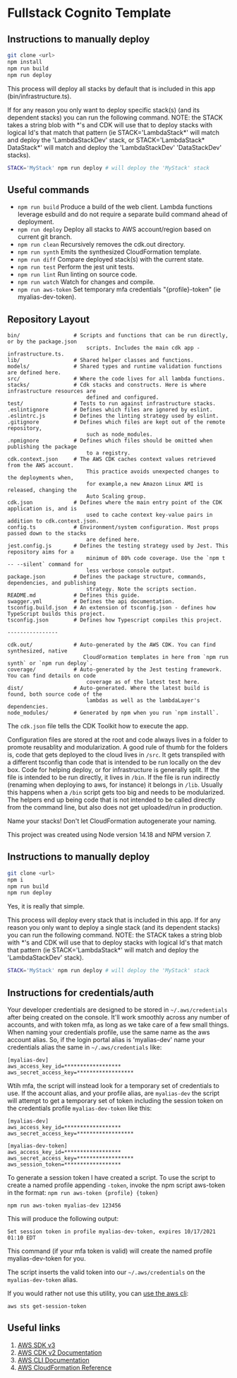 # Fullstack Cognito Template

## Instructions to manually deploy

```bash
git clone <url>
npm install
npm run build
npm run deploy
```

This process will deploy all stacks by default that is included in this app (bin/infrastructure.ts).

If for any reason you only want to deploy specific stack(s) (and its dependent stacks) you can run the following command. NOTE: the STACK takes a string blob with *'s and CDK will use that to deploy stacks with logical Id's that match that pattern (ie STACK='LambdaStack\*' will match and deploy the 'LambdaStackDev' stack, or STACK='LambdaStack\* DataStack\*' will match and deploy the 'LambdaStackDev' 'DataStackDev' stacks).
```bash
STACK='MyStack' npm run deploy # will deploy the 'MyStack' stack
```

## Useful commands

- `npm run build`      Produce a build of the web client. Lambda functions leverage esbuild and do not
                        require a separate build command ahead of deployment.
- `npm run deploy`     Deploy all stacks to AWS account/region based on current git branch.
- `npm run clean`      Recursively removes the cdk.out directory.
- `npm run synth`      Emits the synthesized CloudFormation template.
- `npm run diff`       Compare deployed stack(s) with the current state.
- `npm run test`       Perform the jest unit tests.
- `npm run lint`       Run linting on source code.
- `npm run watch`      Watch for changes and compile.
- `npm run aws-token`  Set temporary mfa credentials "{profile}-token" (ie myalias-dev-token).

## Repository Layout

```
bin/                 # Scripts and functions that can be run directly, or by the package.json
                         scripts. Includes the main cdk app - infrastructure.ts.
lib/                 # Shared helper classes and functions.
models/              # Shared types and runtime validation functions are defined here.
src/                 # Where the code lives for all lambda functions.
stacks/              # Cdk stacks and constructs. Here is where infrastructure resources are
                         defined and configured.
test/                # Tests to run against infrastructure stacks.
.eslintignore        # Defines which files are ignored by eslint.
.eslintrc.js         # Defines the linting strategy used by eslint.
.gitignore           # Defines which files are kept out of the remote repository,
                         such as node_modules.
.npmignore           # Defines which files should be omitted when publishing the package
                         to a registry.
cdk.context.json     # The AWS CDK caches context values retrieved from the AWS account.
                         This practice avoids unexpected changes to the deployments when,
                         for example,a new Amazon Linux AMI is released, changing the
                         Auto Scaling group.
cdk.json             # Defines where the main entry point of the CDK application is, and is
                         used to cache context key-value pairs in addition to cdk.context.json.
config.ts            # Environment/system configuration. Most props passed down to the stacks
                         are defined here.
jest.config.js       # Defines the testing strategy used by Jest. This repository aims for a
                         minimum of 80% code coverage. Use the `npm t -- --silent` command for
                         less verbose console output.
package.json         # Defines the package structure, commands, dependencies, and publishing
                         strategy. Note the scripts section.
README.md            # Defines this guide.
swagger.yml          # Defines the api documentation.
tsconfig.build.json  # An extension of tsconfig.json - defines how TypeScript builds this project.
tsconfig.json        # Defines how Typescript compiles this project.

----------------

cdk.out/             # Auto-generated by the AWS CDK. You can find synthesized, native
                        CloudFormation templates in here from `npm run synth` or `npm run deploy`.
coverage/            # Auto-generated by the Jest testing framework. You can find details on code
                         coverage as of the latest test here.
dist/                # Auto-generated. Where the latest build is found, both source code of the
                         lambdas as well as the lambdaLayer's dependencies.
node_modules/        # Generated by npm when you run `npm install`.
```

The `cdk.json` file tells the CDK Toolkit how to execute the app.

Configuration files are stored at the root and code always lives in a folder to promote reusablity and modularization. A good rule of thumb for the folders is, code that gets deployed to the cloud lives in `/src`. It gets transpiled with a different tsconfig than code that is intended to be run locally on the dev box. Code for helping deploy, or for infrastructure is generally split. If the file is intended to be run directly, it lives in `/bin`. If the file is run indirectly (renaming when deploying to aws, for instance) it belongs in `/lib`. Usually this happens when a `/bin` script gets too big and needs to be modularized. The helpers end up being code that is not intended to be called directly from the command line, but also does not get uploaded/run in production.

Name your stacks! Don't let CloudFormation autogenerate your naming.

This project was created using Node version 14.18 and NPM version 7.

## Instructions to manually deploy

```bash
git clone <url>
npm i
npm run build
npm run deploy
```

Yes, it is really that simple.

This process will deploy every stack that is included in this app. If for any reason you only want to deploy a single stack (and its dependent stacks) you can run the following command. NOTE: the STACK takes a string blob with *'s and CDK will use that to deploy stacks with logical Id's that match that pattern (ie STACK='LambdaStack\*' will match and deploy the 'LambdaStackDev' stack).
```bash
STACK='MyStack' npm run deploy # will deploy the 'MyStack' stack
```

## Instructions for credentials/auth

Your developer credentials are designed to be stored in `~/.aws/credentials` after being created on the console. It'll work smoothly across any number of accounts, and with token mfa, as long as we take care of a few small things. When naming your credentials profile, use the same name as the aws account alias. So, if the login portal alias is 'myalias-dev' name your credentials alias the same in `~/.aws/credentials` like:

```
[myalias-dev]
aws_access_key_id=******************
aws_secret_access_key=******************
```

Wtih mfa, the script will instead look for a temporary set of credentials to use. If the account alias, and your profile alias, are `myalias-dev` the script will attempt to get a temporary set of token including the session token on the credentials profile `myalias-dev-token` like this:

```
[myalias-dev]
aws_access_key_id=******************
aws_secret_access_key=******************

[myalias-dev-token]
aws_access_key_id=******************
aws_secret_access_key=******************
aws_session_token=******************
```

To generate a session token I have created a script. To use the script to create a named profile appending `-token`, invoke the npm script aws-token in the format: `npm run aws-token {profile} {token}`

```
npm run aws-token myalias-dev 123456
```
This will produce the following output:

```
Set session token in profile myalias-dev-token, expires 10/17/2021 01:10 EDT
```

This command (if your mfa token is valid) will create the named profile myalias-dev-token for you.

The script inserts the valid token into our `~/.aws/credentials` on the `myalias-dev-token` alias.


If you would rather not use this utility, you can [use the aws cli](https://docs.aws.amazon.com/cli/latest/reference/sts/get-session-token.html):

```
aws sts get-session-token
```

## Useful links
1. [AWS SDK v3](https://docs.aws.amazon.com/AWSJavaScriptSDK/v3/latest/index.html)
2. [AWS CDK v2 Documentation](https://docs.aws.amazon.com/cdk/api/v2/docs/aws-construct-library.html)
3. [AWS CLI Documentation](https://awscli.amazonaws.com/v2/documentation/api/latest/index.html)
4. [AWS CloudFormation Reference](https://docs.aws.amazon.com/AWSCloudFormation/latest/UserGuide/aws-template-resource-type-ref.html)
